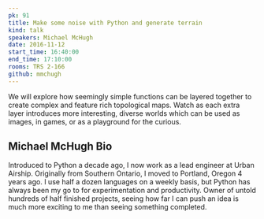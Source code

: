 ```yaml
---
pk: 91
title: Make some noise with Python and generate terrain
kind: talk
speakers: Michael McHugh
date: 2016-11-12
start_time: 16:40:00
end_time: 17:10:00
rooms: TRS 2-166
github: mmchugh
---
```


We will explore how seemingly simple functions can be layered together to create complex and feature rich topological maps. Watch as each extra layer introduces more interesting, diverse worlds which can be used as images, in games, or as a playground for the curious.

## Michael McHugh Bio

Introduced to Python a decade ago, I now work as a lead engineer at Urban Airship. Originally from Southern Ontario, I moved to Portland, Oregon 4 years ago. I use half a dozen languages on a weekly basis, but Python has always been my go to for experimentation and productivity. Owner of untold hundreds of half finished projects, seeing how far I can push an idea is much more exciting to me than seeing something completed.
